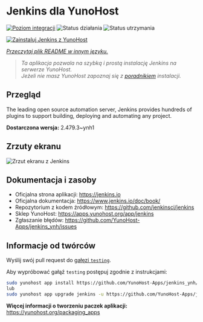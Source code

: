 <!--
To README zostało automatycznie wygenerowane przez <https://github.com/YunoHost/apps/tree/master/tools/readme_generator>
Nie powinno być ono edytowane ręcznie.
-->

# Jenkins dla YunoHost

[![Poziom integracji](https://apps.yunohost.org/badge/integration/jenkins)](https://ci-apps.yunohost.org/ci/apps/jenkins/)
![Status działania](https://apps.yunohost.org/badge/state/jenkins)
![Status utrzymania](https://apps.yunohost.org/badge/maintained/jenkins)

[![Zainstaluj Jenkins z YunoHost](https://install-app.yunohost.org/install-with-yunohost.svg)](https://install-app.yunohost.org/?app=jenkins)

*[Przeczytaj plik README w innym języku.](./ALL_README.md)*

> *Ta aplikacja pozwala na szybką i prostą instalację Jenkins na serwerze YunoHost.*  
> *Jeżeli nie masz YunoHost zapoznaj się z [poradnikiem](https://yunohost.org/install) instalacji.*

## Przegląd

The leading open source automation server, Jenkins provides hundreds of plugins to support building, deploying and automating any project. 


**Dostarczona wersja:** 2.479.3~ynh1

## Zrzuty ekranu

![Zrzut ekranu z Jenkins](./doc/screenshots/screenshot1.png)

## Dokumentacja i zasoby

- Oficjalna strona aplikacji: <https://jenkins.io>
- Oficjalna dokumentacja: <https://www.jenkins.io/doc/book/>
- Repozytorium z kodem źródłowym: <https://github.com/jenkinsci/jenkins>
- Sklep YunoHost: <https://apps.yunohost.org/app/jenkins>
- Zgłaszanie błędów: <https://github.com/YunoHost-Apps/jenkins_ynh/issues>

## Informacje od twórców

Wyślij swój pull request do [gałęzi `testing`](https://github.com/YunoHost-Apps/jenkins_ynh/tree/testing).

Aby wypróbować gałąź `testing` postępuj zgodnie z instrukcjami:

```bash
sudo yunohost app install https://github.com/YunoHost-Apps/jenkins_ynh/tree/testing --debug
lub
sudo yunohost app upgrade jenkins -u https://github.com/YunoHost-Apps/jenkins_ynh/tree/testing --debug
```

**Więcej informacji o tworzeniu paczek aplikacji:** <https://yunohost.org/packaging_apps>
